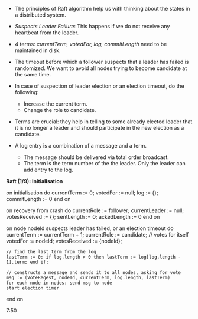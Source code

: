 * The principles of Raft algorithm help us with thinking about the states in a distributed system.

* *Suspects Leader Failure*: This happens if we do not receive any heartbeat from the leader.

* 4 terms: *currentTerm, votedFor, log, commitLength* need to be maintained in disk.
* The timeout before which a follower suspects that a leader has failed is randomized. We want to avoid all nodes trying to become candidate at the same time.

* In case of suspection of leader election or an election timeout, do the following:
    * Increase the current term.
    * Change the role to candidate.

* Terms are crucial: they help in telling to some already elected leader that it is no longer a leader and should participate in the new election as a candidate.

* A log entry is a combination of a message and a term. 
    * The message should be delivered via total order broadcast.
    * The term is the term number of the the leader. Only the leader can add entry to the log.

**Raft (1/9): Initialisation**

on initialisation do
    currentTerm := 0; votedFor := null; log := {}; commitLength := 0
end on

on recovery from crash do
    currentRole := follower; currentLeader := null; votesReceived := {}; sentLength := 0; ackedLength := 0
end on

on node nodeId suspects leader has failed, or an election timeout do
    currentTerm := currentTerm + 1;
    currentRole := candidate;
    // votes for itself
    votedFor := nodeId; votesReceived := {nodeId};
    
    // find the last term from the log
    lastTerm := 0; if log.length > 0 then lastTerm := log[log.length - 1].term; end if;
    
    // constructs a message and sends it to all nodes, asking for vote
    msg := (VoteReqest, nodeId, currentTerm, log.length, lastTerm)
    for each node in nodes: send msg to node
    start election timer
end on

7:50